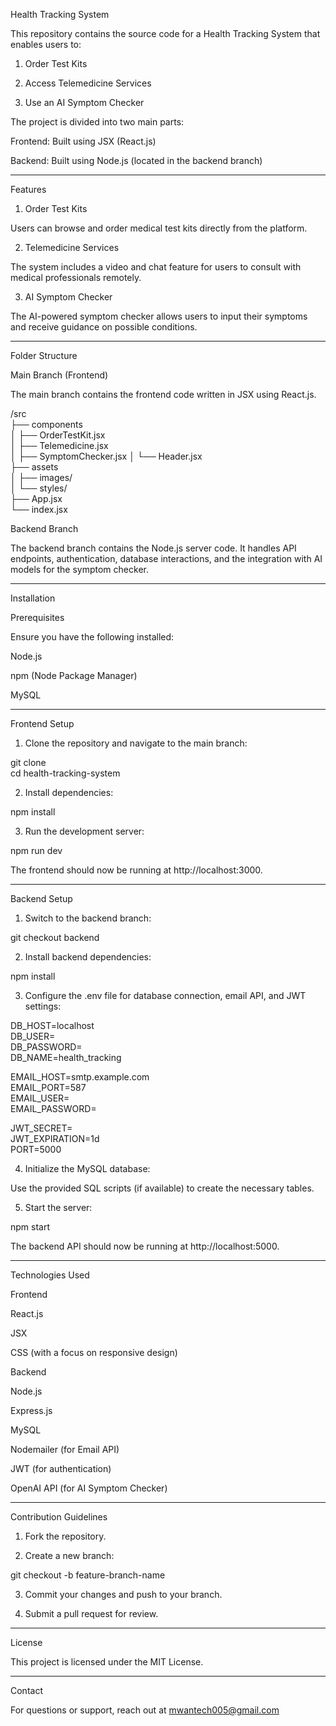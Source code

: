 

Health Tracking System

This repository contains the source code for a Health Tracking System that enables users to:

1. Order Test Kits


2. Access Telemedicine Services


3. Use an AI Symptom Checker



The project is divided into two main parts:

Frontend: Built using JSX (React.js)

Backend: Built using Node.js (located in the backend branch)



---

Features

1. Order Test Kits

Users can browse and order medical test kits directly from the platform.

2. Telemedicine Services

The system includes a video and chat feature for users to consult with medical professionals remotely.

3. AI Symptom Checker

The AI-powered symptom checker allows users to input their symptoms and receive guidance on possible conditions.


---

Folder Structure

Main Branch (Frontend)

The main branch contains the frontend code written in JSX using React.js.

/src  
  ├── components  
  │   ├── OrderTestKit.jsx  
  │   ├── Telemedicine.jsx  
  │   ├── SymptomChecker.jsx 
  │   └── Header.jsx  
  ├── assets  
  │   ├── images/  
  │   └── styles/  
  ├── App.jsx  
  └── index.jsx

Backend Branch

The backend branch contains the Node.js server code. It handles API endpoints, authentication, database interactions, and the integration with AI models for the symptom checker.


---

Installation

Prerequisites

Ensure you have the following installed:

Node.js

npm (Node Package Manager)

MySQL



---

Frontend Setup

1. Clone the repository and navigate to the main branch:

git clone <repository-url>  
cd health-tracking-system


2. Install dependencies:

npm install


3. Run the development server:

npm run dev



The frontend should now be running at http://localhost:3000.


---

Backend Setup

1. Switch to the backend branch:

git checkout backend


2. Install backend dependencies:

npm install


3. Configure the .env file for database connection, email API, and JWT settings:

DB_HOST=localhost  
DB_USER=<your-mysql-username>  
DB_PASSWORD=<your-mysql-password>  
DB_NAME=health_tracking  

EMAIL_HOST=smtp.example.com  
EMAIL_PORT=587  
EMAIL_USER=<your-email-address>  
EMAIL_PASSWORD=<your-email-password>  

JWT_SECRET=<your-secret-key>  
JWT_EXPIRATION=1d  
PORT=5000


4. Initialize the MySQL database:

Use the provided SQL scripts (if available) to create the necessary tables.



5. Start the server:

npm start



The backend API should now be running at http://localhost:5000.


---

Technologies Used

Frontend

React.js

JSX

CSS (with a focus on responsive design)


Backend

Node.js

Express.js

MySQL

Nodemailer (for Email API)

JWT (for authentication)

OpenAI API (for AI Symptom Checker)



---

Contribution Guidelines

1. Fork the repository.


2. Create a new branch:

git checkout -b feature-branch-name


3. Commit your changes and push to your branch.


4. Submit a pull request for review.




---

License

This project is licensed under the MIT License.


---

Contact

For questions or support, reach out at mwantech005@gmail.com

